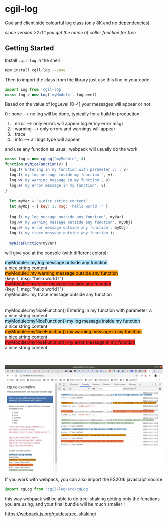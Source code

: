 # cgil-log
Goeland client side colourful log class (only 8K and no dependencies)

*since version >2.0.1 you get the name of caller function for free*

## Getting Started

Install `cgil-log` in the shell

```bash
npm install cgil-log --save
```
Then to import the class  from the library just use this line in your code

```javascript
import Log from 'cgil-log'
const log = new Log('myModule', logLevel)
```
Based on the value of logLevel [0-4] your messages will appear or not.                 

0 : none --> no log will be done, typically for a build in production
1. : error --> only errors will appear log.e('my error msg)
2. : warning --> only errors and warnings will appear 
3. : trace 
4. : info --> all logs type will appear


and use any function as usual, webpack will usually do the work

```javascript
const log = new cgLog('myModule', 4)
function myNiceFunction(v) {
  log.t('Entering in my function with parameter v:', v)
  log.l('my log message inside my function ', v)
  log.w('my warning message in my function', v)
  log.e('my error message in my function', v)
}

  let myVar = 'a nice string content'
  let myObj = { key: 1, msg: 'hello world !' }
  
  log.l('my log message outside any function', myVar)
  log.w('my warning message outside any function', myObj)
  log.e('my error message outside any function', myObj)
  log.t('my trace message outside any function');
  
  myNiceFunction(myVar)

```

will give you at the console (with different colors): 
<body>
<span style="background: #b3e5fc;color: #000;">myModule:: my log message outside any function</span>
<br> a nice string content
<br>
<span style="background: #ff9800;color: #020202;">myModule:: my warning message outside any function</span>
<br> {key: 1, msg: "hello world !"}
<br>
<span style="background: #FF2325;">myModule:: my error message outside any function</span>
<br> {key: 1, msg: "hello world !"}
<br>
<span class="background: #c8e6c9;color: #37474f;">myModule:: my trace message outside any function</span>
<br><br>

<br>
<span class="background: #c8e6c9;color: #37474f;">myModule::myNiceFunction() Entering in my function with parameter v:</span>
<br> a nice string content
<br>
<span style="background: #b3e5fc;color: #000;">myModule::myNiceFunction() my log message inside my function </span>
<br> a nice string content
<br>
<span style="background: #ff9800;color: #020202;">myModule::myNiceFunction() my warning message in my function</span>
<br> a nice string content
<br>
<span style="background: #FF2325;"> myModule::myNiceFunction() my error message in my function</span>
<br> a nice string content
<br>
<br><br>

</body>

![alt text](https://raw.githubusercontent.com/lao-tseu-is-alive/cgil-log/master/examples/cgLogScreenshot.png "output example")


If you work with webpack, you can also import the ES2016 javascript source

```javascript
import cgLog from 'cgil-log/src/cgLog'
```
this way webpack will be able to do tree-shaking getting only the functions you are using, 
and your final bundle will be much smaller !

https://webpack.js.org/guides/tree-shaking/
